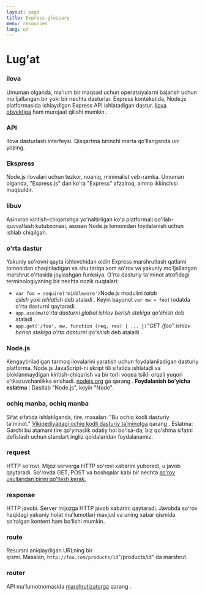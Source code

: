 ```yaml
---
layout: page
title: Express glossary
menu: resources
lang: uz
---
```


# Lug'at

### ilova

Umuman olganda, ma'lum bir maqsad uchun operatsiyalarni bajarish uchun mo'ljallangan bir yoki bir nechta dasturlar. Express kontekstida, Node.js platformasida ishlaydigan Express API ishlatadigan dastur. [Ilova obyektiga](https://expressjs.com/en/api.html#express) ham murojaat qilishi mumkin .

### API

Ilova dasturlash interfeysi. Qisqartma birinchi marta qo'llanganda uni yozing.

### Ekspress

Node.js ilovalari uchun tezkor, noaniq, minimalist veb-ramka. Umuman olganda, "Express.js" dan ko'ra "Express" afzalroq, ammo ikkinchisi maqbuldir.

### libuv

Asinxron kiritish-chiqarishga yoʻnaltirilgan koʻp platformali qoʻllab-quvvatlash kutubxonasi, asosan Node.js tomonidan foydalanish uchun ishlab chiqilgan.

### o'rta dastur

Yakuniy so'rovni qayta ishlovchidan oldin Express marshrutlash qatlami tomonidan chaqiriladigan va shu tariqa xom so'rov va yakuniy mo'ljallangan marshrut o'rtasida joylashgan funksiya. O'rta dasturiy ta'minot atrofidagi terminologiyaning bir nechta nozik nuqtalari:

- `var foo = require('middleware')`Node.js modulini *talab qilish* yoki *ishlatish* deb ataladi . Keyin bayonot `var mw = foo()`odatda o'rta dasturni qaytaradi.
- `app.use(mw)`*o'rta dasturni global ishlov berish stekiga qo'shish* deb ataladi .
- `app.get('/foo', mw, function (req, res) { ... })`*"GET /foo" ishlov berish stekiga o'rta dasturni qo'shish* deb ataladi .

### Node.js

Kengaytiriladigan tarmoq ilovalarini yaratish uchun foydalaniladigan dasturiy platforma. Node.js JavaScript-ni skript tili sifatida ishlatadi va bloklanmaydigan kiritish-chiqarish va bir torli voqea tsikli orqali yuqori o'tkazuvchanlikka erishadi. [nodejs.org](https://nodejs.org/en/) ga qarang . **Foydalanish bo'yicha eslatma** : Dastlab "Node.js", keyin "Node".

### ochiq manba, ochiq manba

Sifat sifatida ishlatilganda, tire; masalan: "Bu ochiq kodli dasturiy ta'minot." [Vikipediyadagi ochiq kodli dasturiy taʼminotga](http://en.wikipedia.org/wiki/Open-source_software) qarang . Eslatma: Garchi bu atamani tire qo'ymaslik odatiy hol bo'lsa-da, biz qo'shma sifatni defislash uchun standart ingliz qoidalaridan foydalanamiz.

### request

HTTP so'rovi. Mijoz serverga HTTP so'rovi xabarini yuboradi, u javob qaytaradi. So'rovda GET, POST va boshqalar kabi bir nechta [so&#39;rov usullaridan birini qo&#39;llash kerak.](https://en.wikipedia.org/wiki/Hypertext_Transfer_Protocol#Request_methods)

### response

HTTP javobi. Server mijozga HTTP javob xabarini qaytaradi. Javobda soʻrov haqidagi yakuniy holat maʼlumotlari mavjud va uning xabar qismida soʻralgan kontent ham boʻlishi mumkin.

### route

Resursni aniqlaydigan URLning bir qismi. Masalan, `http://foo.com/products/id`"/products/id" da marshrut.

### router

API ma'lumotnomasida [marshrutizatorga](https://expressjs.com/en/api.html#router) qarang .
